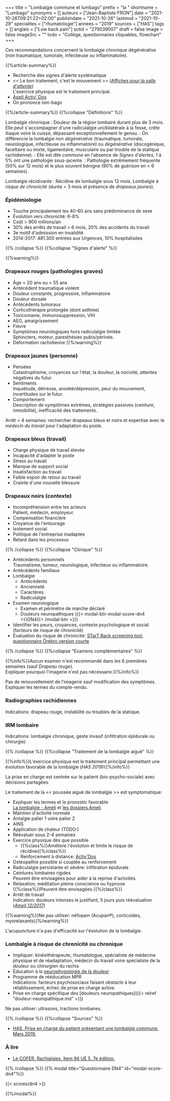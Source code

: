 +++
title = "Lombalgie commune et lumbago"
prefix = "la "
shortname = "Lumbago"
synonyms = []
auteurs = ["Jean-Baptiste FRON"]
date = "2021-10-26T09:21:22+02:00"
publishdate = "2021-10-26"
lastmod = "2021-10-29"
specialites = ["rhumatologie"]
annees = "2019"
sources = ["HAS"]
tags = []
anglais = ["Low back pain"]
sctid = "279039007"
draft = false
image = false
imageSrc = ""
todo = "Collège, questionnaires cliquables, flowchart"
+++

Ces recommandations concernent la lombalgie chronique dégénérative (non traumatique, tumorale, infectieuse ou inflammatoire).

{{%article-summary%}}

- Recherche des signes d'alerte systématique
- << Le bon traitement, c'est le mouvement >> (*[Affiches pour la salle d'attente](https://www.ameli.fr/medecin/sante-prevention/pathologies/lombalgies/outils-prise-charge-lombalgie-commune)*)  
L'exercice physique est le traitement principal.
- [Appli Activ' Dos](https://play.google.com/store/apps/details?id=fr.cnamts.samd)
- On prononce lom-bago

{{%/article-summary%}}
{{%collapse "Définitions" %}}

Lombalgie chronique
: Douleur de la région lombaire durant plus de 3 mois. Elle peut s'accompagner d'une radiculalgie uni/bilatérale à la fesse, crête iliaque voire la cuisse, dépassant exceptionnellement le genou.
: On différencie la lombalgie *non dégénérative* (traumatique, tumorale, neurologique, infectieuse ou inflammatoire) ou *dégénérative* (discogénique, facettaire ou mixte, ligamentaire, musculaire ou par trouble de la statique rachidienne).
: Elle est dite *commune* en l'absence de *Signes d'alertes*, 1 à 5% ont une pathologie sous-jacente.
: Pathologie extrêmement fréquente (50% sur 12 mois) et le plus souvent bénigne (90% de guérison en < 6 semaines).

Lombalgie récidivante
: Récidive de lombalgie sous 12 mois. Lombalgie à *risque de chronicité* (durée > 3 mois et présence de *drapeaux jaunes*).

### Épidémiologie

- Touche principalement les 40-60 ans sans prédominance de sexe
- Évolution vers chronicité: 6-8%
- Coût > 900 millions/an
- 30% des arrêts de travail > 6 mois, 20% des accidents du travail
- 3e motif d'admission en invalidité
- 2014-2017: 481.300 entrées aux Urgences, 10% hospitalisées

{{% /collapse %}}
{{%collapse "Signes d'alerte" %}}

{{%warning%}}

### Drapeaux rouges (pathologies graves)

- Âge < 20 ans ou > 55 ans
- Antécédent traumatique violent
- Douleur constante, progressive, inflammatoire
- Douleur dorsale
- Antécédents tumoraux
- Corticothérapie prolongée (dont asthme)
- Toxicomanie, immunosuppression, VIH
- AEG, amaigrissement
- Fièvre
- Symptômes neurologiques hors radiculalgie limitée  
Sphincters, moteur, paresthésies pubis/périnée.
- Déformation rachidienne
{{%/warning%}}

### Drapeaux jaunes (personne)

- Pensées  
Catastrophisme, croyances sur l'état, la douleur, la nocivité, attentes négatives du futur.
- Sentiments  
Inquiétude, détresse, anxiété/dépression, peur du mouvement, incertitudes sur le futur.
- Comportement  
Description de symptômes extrêmes, stratégies passives (ceinture, immobilité), inefficacité des traitements.

Arrêt > 4 semaines: rechercher drapeaux bleus et noirs et expertise avec le *médecin du travail* pour l'adaptation du poste.

### Drapeaux bleus (travail)

- Charge physique de travail élevée
- Incapacité d'adapter le poste
- Stress au travail
- Manque de support social
- Insatisfaction au travail
- Faible espoir de retour au travail
- Crainte d'une nouvelle blessure

### Drapeaux noirs (contexte)

- Incompréhension entre les acteurs  
Patient, médecin, employeur.
- Compensation financière
- Croyance de l'entourage
- Isolement social
- Politique de l'entreprise inadaptée
- Retard dans les processus

{{% /collapse %}}
{{%collapse "Clinique" %}}

- Antécédents personnels  
Traumatisme, tumeur, neurologique, infectieux ou inflammatoire.
- Antécédents familiaux
- Lombalgie
  - Antécédents
  - Ancienneté
  - Caractères
  - Radiculalgie
- Examen neurologique
  - Examen et périmètre de marche déclaré
  - Douleurs neuropathiques ({{< modal-btn modal-score-dn4 >}}DN4{{< /modal-btn >}})
- Identifier les peurs, croyances, contexte psychologique et social (facteurs de risque de chronicité)
- Évaluation du risque de chronicité: [STarT Back screening tool](http://sectionrachis.fr/index.php/recommandation-lombalgie/questionnaires/), [questionnaire Örebro version courte](https://kce.fgov.be/sites/default/files/atoms/files/OrebroFr.pdf)

{{% /collapse %}}
{{%collapse "Examens complémentaires" %}}

{{%info%}}Aucun examen n'est recommandé dans les 6 premières semaines (sauf *Drapeau rouge*).  
Expliquer pourquoi l'imagerie n'est pas nécessaire.{{%/info%}}

Pas de renouvellement de l'imagerie sauf modification des symptômes. Expliquer les termes du compte-rendu.

### Radiographies rachidiennes

Indications: drapeau rouge, instabilité ou troubles de la statique.

### IRM lombaire

Indications: lombalgie chronique, geste invasif (infiltration épidurale ou chirurgie)

{{% /collapse %}}
{{%collapse "Traitement de la lombalgie aiguë" %}}

{{%info%}}L'exercice physique est le traitement principal permettant une évolution favorable de la lombalgie (*HAS 2019*){{%/info%}}

La prise en charge est centrée sur le patient (bio-psycho-sociale) avec décisions partagées.

Le traitement de la << poussée aiguë de lombalgie >> est symptomatique:

- Expliquer les termes et le pronostic favorable  
[La lombalgie - Ameli](https://www.ameli.fr/sites/default/files/Documents/346615/document/lombalgie-que-faire_assurance-maladie.pdf) et  [les dossiers Ameli](https://www.ameli.fr/assure/sante/themes/lombalgie-aigue).
- Maintien d'activité normale
- Antalgie palier 1 voire palier 2
- AINS
- Application de chaleur (TODO:)
- Réévaluer sous 2-4 semaines
- Exercice physique dès que possible
  - {{%class%}}Améliore l'évolution et limite le risque de récidive{{%/class%}}
  - Renforcement à distance: [Activ'Dos](https://play.google.com/store/apps/details?id=fr.cnamts.samd)
- Ostéopathie possible si couplée au renforcement
- Radiculalgie persistante et sévère: infiltration épidurale
- Ceintures lombaires rigides  
Peuvent être envisagées pour aider à la reprise d'activités.
- Relaxation, méditation pleine conscience ou hypnose  
{{%class%}}Peuvent être envisagées.{{%/class%}}
- Arrêt de travail  
Indication: douleurs intenses le justifiant, 5 jours puis réévaluation (*[Ameli 12/2017](https://www.ameli.fr/sites/default/files/Documents/347659/document/2017398_fiche_repere_at_lombalgie_v2_bd_0.pdf)*)

{{%warning%}}Ne pas utiliser: néfopam (Acupan®), corticoïdes, myorelaxants{{%/warning%}}

L'acupuncture n'a pas d'efficacité sur l'évolution de la lombalgie.

### Lombalgie à risque de chronicité ou chronique

- Impliquer: kinésithérapeute, rhumatologue, spécialiste de médecine physique et de réadaptation, médecin du travail voire spécialiste de la douleur ou chirurgien du rachis
- Éducation à la [neurophysiologie de la douleur](http://sectionrachis.fr/index.php/recommandation-lombalgie/neurophysiologie-douleur/)
- Programme de rééducation MPR  
Indications: facteurs psychosociaux faisant obstacle à leur rétablissement, échec de prise en charge active.
- Prise en charge spécifique des [douleurs neuropathiques]({{< relref "douleur-neuropathique.md" >}})

Ne pas utiliser: ultrasons, tractions lombaires.

{{% /collapse %}}
{{%collapse "Sources" %}}

- [HAS. Prise en charge du patient présentant une lombalgie commune. Mars 2019.](https://www.has-sante.fr/jcms/c_2961499/fr/prise-en-charge-du-patient-presentant-une-lombalgie-commune)

### À lire

- [Le COFER. Rachialgies. Item 94 UE 5. 7e édition.](http://www.lecofer.org/item-cours-1-3-0.php)

{{% /collapse %}}
{{% modal title="Questionnaire DN4" id="modal-score-dn4"%}}

{{< scores/dn4 >}}

{{%/modal%}}
